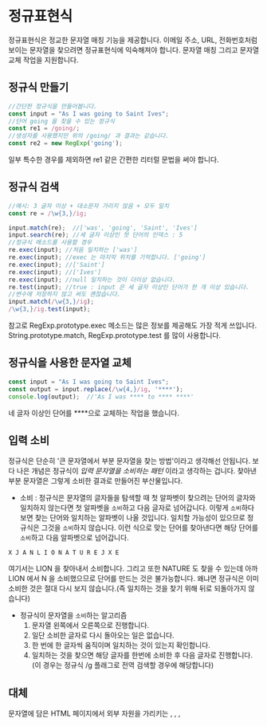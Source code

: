 # 정규표현식
정규표현식은 정교한 문자열 매칭 기능을 제공합니다. 이메일 주소, URL, 전화번호처럼 보이는 문자열을 찾으려면 정규표현식에 익숙해져야 합니다. 문자열 매칭 그리고 문자열 교체 작업을 지원합니다.
## 정규식 만들기
```javascript
//간단한 정규식을 만들어봅니다.
const input = "As I was going to Saint Ives";
//단어 going 을 찾을 수 있는 정규식
const re1 = /going/;
//생성자를 사용했지만 위의 /going/ 과 결과는 같습니다.
const re2 = new RegExp('going');
```
일부 특수한 경우를 제외하면 re1 같은 간편한 리터럴 문법을 써야 합니다.
## 정규식 검색
```javascript
//예시: 3 글자 이상 + 대소문자 가리지 않음 + 모두 일치
const re = /\w{3,}/ig;

input.match(re);  //['was', 'going', 'Saint', 'Ives']
input.search(re); //세 글자 이상인 첫 단어의 인덱스 : 5
//정규식 메소드를 사용할 경우
re.exec(input); //처음 일치하는 ['was']
re.exec(input); //exec 는 마지막 위치를 기억합니다. ['going']
re.exec(input); //['Saint']
re.exec(input); //['Ives']
re.exec(input); //null 일치하는 것이 더이상 없습니다.
re.test(input); //true : input 은 세 글자 이상인 단어가 한 개 이상 있습니다.
//변수에 저장하지 않고 써도 괜찮습니다.
input.match(/\w{3,}/ig);
/\w{3,}/ig.test(input);
```
참고로 RegExp.prototype.exec 메소드는 많은 정보를 제공해도 가장 적게 쓰입니다. String.prototype.match, RegExp.prototype.test 를 많이 사용합니다.
## 정규식을 사용한 문자열 교체
```javascript
const input = "As I was going to Saint Ives";
const output = input.replace(/\w{4,}/ig, '****');
console.log(output);  //'As I was **** to **** ****'
```
네 글자 이상인 단어를 ****으로 교체하는 작업을 했습니다.
## 입력 소비
정규식은 단순히 '큰 문자열에서 부분 문자열을 찾는 방법'이라고 생각해선 안됩니다. 보다 나은 개념은 정규식이 *입력 문자열을 소비하는 패턴* 이라고 생각하는 겁니다. 찾아낸 부분 문자열은 그렇게 소비한 결과로 만들어진 부산물입니다.
- 소비 : 정규식은 문자열의 글자들을 탐색할 때 첫 알파벳이 찾으려는 단어의 글자와 일치하지 않는다면 첫 알파벳을 `소비`하고 다음 글자로 넘어갑니다. 이렇게 `소비`하다보면 찾는 단어와 일치하는 알파벳이 나올 것입니다. 일치할 가능성이 있으므로 정규식은 그것을 `소비`하지 않습니다. 이런 식으로 맞는 단어를 찾아낸다면 해당 단어를 `소비`하고 다음 알파벳으로 넘어갑니다.
```
X J A N L I O N A T U R E J X E
```
여기서는 LION 을 찾아내서 소비합니다. 그리고 또한 NATURE 도 찾을 수 있는데 아까 LION 에서 N 을 소비했으므로 단어를 만드는 것은 불가능합니다. 왜냐면 정규식은 이미 소비한 것은 절대 다시 보지 않습니다.(즉 일치하는 것을 찾기 위해 뒤로 되돌아가지 않습니다)
- 정규식이 문자열을 `소비`하는 알고리즘
  1. 문자열 왼쪽에서 오른쪽으로 진행합니다.
  2. 일단 소비한 글자로 다시 돌아오는 일은 없습니다.
  3. 한 번에 한 글자씩 움직이며 일치하는 것이 있는지 확인합니다.
  4. 일치하는 것을 찾으면 해당 글자를 한번에 소비한 후 다음 글자로 진행합니다.(이 경우는 정규식 /g 플래그로 전역 검색할 경우에 해당합니다)
## 대체
문자열에 담은 HTML 페이지에서 외부 자원을 가리키는 <a>, <area>, <link>, <script>, <source>, <meta>를 모두 찾고 싶을 때는 어떻게 할까요. 태그의 대소문자가 통일되지 않을 경우도 있습니다. 이럴 때는 정규식의 `대체`를 사용합니다.
```javascript
const html = 'HTML with <a href="/one">one link</a>, and some javascript' +
  '<script src="stuff.js">';
//이 정규식의 의미는 '텍스트에서 area, a, link, script, source 를 대소문자 가리지 말고 모두 찾으라'입니다.
const matches = html.match(/area|a|link|script|source/ig);
```
여기서 `|`(파이프)는 대체를 뜻하는 메타 문자, `ig`는 대소문자 구별 없이 + 전체를 검색한다는 뜻입니다. g 플래그가 없다면 일치하는 것 중 첫 번째만 반환합니다.
정규식은 왼쪽에서 오른쪽으로 평가하기에 area 를 a 보다 먼저 썼습니다. 이 이유는 LION, NATURE 사례에서 알 수 있습니다. a 를 먼저 쓴다면 검색 시 a 를 소비하면 area 를 소비하는 게 불가능해지기 때문입니다. 그러니 이렇게 겹치는 것이 있을 때는 더 큰 것을 먼저 씁니다. 작은 것을 먼저 쓰면 큰 것을 절대 찾지 못하게 됩니다.
## HTML 찾기
정규식은 HTML 을 분석할 수 없습니다. 분석하려면 각 부분을 구성 요소로 완전히 분해할 수 있어야 하는데, 정규식은 아주 간단한 언어만 분석할 수 있습니다. 물론 정규식으로 복잡한 언어를 분석하기도 하지만, 정규식의 한계를 이해하고 상황에 따라 더 알맞은 방법을 찾아야 합니다.
정규식을
```javascript
const html = '<br> [!CDATA[[<br>]]]';
const matches = html.match(/<br>/ig);
console.log(matches) //['<br>', '<br>']
```
여기서의 진짜 <br>태그는 하나입니다. 나머지는 글자 데이터입니다. 정규식은 `<p> <a>aa</a> </p>`같은 계층적 구조에 매우 취약합니다. 다시 말하자면 정규식은 HTML 처럼 매우 복잡한 것을 검색하기에는 알맞지 않습니다.
## 문자셋
`문자셋`은 글자 하나를 다른 것으로 `대체`하는 방법을 간단히 줄인 것입니다.
```javascript
const beer99 = "99 bottles of beer on the wall " +
  'take 1 down and pass it around -- ' +
  '98 bottles of beer on the wall.';

//문자열 안의 숫자를 모두 찾습니다.
const matches = beer99.match(/0|1|2|3|4|5|6|7|8|9/g); //["9", "9", "1", "9", "8"]
//문자셋으로 간략히 표현합니다. m2 가 더 좋은 방법입니다.
const m1 = beer99.match(/[0123456789]/g);
const m2 = beer99.match(/[0-9]/g);

//글자와 숫자, 기타 구두점을 찾습니다.(사실 공백만 빼고 다 찾습니다)
const match = beer99.match(/[\-0-9a-z.]/ig) //75글자. ['9', '9', 'b', 'o'...]
//원래 문자열에서 공백만 찾습니다.
const match2 = beer99.match(/[^\-0-9a-z.]/);
```
- matches 의 방법은 글자를 찾을 때, 숫자와 글자 모두를 찾을 때 각각 또 다시 만들어야 합니다. 그래서 `문자셋`으로 간편히 표현하는 것입니다.
- match 안의 정규식에서 숫자와 알파벳 순서는 중요치 않습니다.(`/[.a-z0-9\-]/ig`도 가능) 하이픈 `-`은 이스케이프`\`해야합니다. 그러지 않으면 하이픈을 범위 표시 메타문자로 간주합니다.
- match2 안의 정규식은 캐럿`^`을 사용했습니다. 캐럿으로 특정 문자, 또는 범위를 제외합니다.
## 자주 쓰는 문자셋
- 매우 자주 쓰이는 일부 문자셋은 단축 표기가 따로 있습니다. 이들을 클래스라고 부르기도 합니다.
  - `\d` = `[0-9]`:
  - `\D` = `[^0-9]`
  - `\s` = `[ \t\v\n\r]`: 탭, 스페이스, 세로 탭, 줄바꿈을 포함합니다. 공백으로 줄을 맞추는 문자셋입니다.
  - `\S` = `[^ \t\v\n\r]`
  - `\w` = `[a-zA-Z_]`: 하이픈과 마침표는 포함되지 않으므로 이 문자셋으로 도메인 이름이나 CSS 클래스 등을 찾을 수는 없습니다.
  - `\W` = `[^a-zA-Z_]`
위 단축 표기 중에서 가장 자주 쓰는 것은 `\s`입니다.
```javascript
const stuff =
  'hight: 9\n' +
  'medium: 5\n' +
  'low: 2\n';
//탭, 스페이스, 세로 탭, 줄바꿈을 포함 + 숫자는 상관없으며 없어도 된다 + 0-9까지 문자열 안의 숫자 찾기 + 전역 검색
const levels = stuff.match(/:\s*[0-9]/g);
```
문자 제외 클래스 `\D`, `\S`, `W`를 사용하면 원치 않는 문자들을 빠르고 효율적으로 제거할 수 있습니다.
  - 예를 들어 전화번호를 데이터베이스에 저장하기 전에 형식을 통일하는 편이 좋습니다. 사람들이 전화번호를 쓰는 방식은 제각기 다르므로 문자셋을 사용해서 10자리 숫자로 통일하는 것이 좋습니다.
```javascript
//예 1. 전화번호
const messyPhone = '(505) 555-1515';
const neatPhone = messyPhone.replace(/\D/g, '');
//예 2. 공백이 아닌 글자가 최소 하나는 있어야 하는 필드에 데이터가 있는지 검사
const field = ' something ';
const valid = /\S/.test(field);
```
## 반복
`반복 메타 문자`는 얼마나 많이 일치해야 하는지 지정할 때 사용합니다. 예를 들어 숫자 하나를 찾지 않고 여러 개를 찾을 때 사용해봅니다.
```javascript
const match = beer99.match(/[0-9][0-9][0-9]|[0-9][0-9]|[0-9]/);
//반복 메타 문자
const match02 = beer99.match(/[0-9]+/);
```
  - 이 방식은 세 자리, 두 자리, 첫 자리 숫자를 소비해서 찾습니다. 두 자리 숫자 소비로 인해 세 자리 숫자를 못 찾는 일이 없도록 세 자리 숫자를 먼저 썼습니다.
  - 이 정규식은 두, 세 자리 숫자에서는 쓸 수 있겠지만 4자리, 5자리가 넘으면 사용하기 불편해집니다. 이럴 때는 `반복 메타 문자`를 쓰면 됩니다.
  - 문자셋 다음의 +는 그 앞의 요소가 하나 이상 있어야 한다는 뜻입니다.
`반복 메타 문자`는 그 자체로는 아무 의미도 없습니다. `반복 메타 문자`는 다섯 가지 종류가 있습니다.
  - `{n}` : 정확하게 n 개 반복합니다. 예를 들어 우편번호 숫자처럼 5자리만 필요하면 /d{5}/ 로 하면 됩니다.
  - `{n,}` : 최소한 n 개 이상 반복합니다. 예를 들어 `/\d{5,}/` 는 다섯 자리 이상의 숫자에만 일치합니다.
  - `{n, m}` : n 개 이상, m 개 이하입니다. 예를 들어 `/\d{2, 5}/`는 2, 3, 4, 5개에 일치합니다.
  - `?` : 0개 또는 1개입니다. `{0,1}`과 같습니다. 예를 들어 `/[a-z]\d?/i`는 글자가 있고, 숫자가 없거나 한 개 있는 경우에 일치합니다.
  - `*` : 숫자가 있던 없던 상관하지 않습니다. 클레이니 스타, 클레이니 클로저라고 부르기도 합니다. 예를 들어 `/[a-z]\d*/i`는 글자가 있고, 숫자가 없거나 있는 경우에 일치합니다.
  - `+` : 하나 이상입니다. 예를 들어 `/[a-z]\d+/i`는 글자가 있고, 숫자가 하나 이상 있는 경우에 일치합니다.
## 마침표와 이스케이프
정규식에서 마침표는 줄바꿈 문자를 제외한 모든 문자에 일치하는 메타 문자입니다. 입력이 어떤 문자든 상관하지 않고 소비할 때 주로 사용합니다.
```javascript
//문자열에서 우편번호 5자리만 필요하고 그 이외는 전혀 필요하지 않다고 간주합니다.
const input = 'Address : 333 Main St., Anywhere, NY, 55532. Phone: 555-555-2525.';
const match = input.match(/\d{5}.*/);
/*결과: ["55532. Phone: 555-555-2525.", index: 38, input: "Address : 333 Main St., Anywhere, NY, 55532. Phone: 555-555-2525.", groups: undefined]*/
```
하지만 도메인 이름이나 IP 주소처럼 마침표 자체가 필요할 때도 있습니다. 그 밖에도 아스테리스크나 괄호처럼 정규식 메타 문자를 글자 그대로 찾아야 할 경우도 있습니다. 정규식 특수 문자를 이스케이프해서 일반 문자로 사용하려면 그 앞에 역슬래시를 붙이면 됩니다.
```javascript
const equation = '(2 + 3.5) * 7';
const match = equation.match(/\(\d \+ \d\.\d\) \* \d/);
/*결과: ["(2 + 3.5) * 7", index: 0, input: "(2 + 3.5) * 7", groups: undefined]*/
```
## 진정한 와일드카드
마침표가 줄바꿈을 제외한 모든 문자에 일치하는 거라면, 줄바꿈 문자를 포함한 모든 문자에 일치하는 것은 어떻게 써야 할까요. 가장 널리 쓰이는 것은 `[\s\S]`입니다. 이것은 공백인 모든 문자에 일치하는 동시에, 공백이 아닌 모든 문자에 일치합니다. 한마디로 뭐든 일치합니다.
## 그룹
그룹을 사용하면 하위 표현식을 만들고 단위 하나로 취급할 수 있습니다. 그리고 그 그룹에 일치하는 결과를 나중에도 쓸 수 있도록 캡쳐할 수 있습니다. 결과를 캡쳐하는 것이 기본값이지만 캡쳐하지 않는 그룹도 만들 수 있습니다.
그룹은 괄호로 만듭니다. 캡쳐하지 않는 그룹은 `(?:[subexpression])`형태이고, 여기서 [subexpression]이 일치시키려 하는 패턴입니다.
```javascript
//도메인 이름에서 .com, .org, .edu 만 찾아봅니다.
const text = 'Visit oreilly.com today';
const match = text.match(/[a-z]+(?:\.com|\.org|\.edu)/i);
```
그룹에도 반복을 적용할 수 있습니다. 일반적인 반복은 반복 메타 문자의 바로 왼쪽 문자 하나만 적용되지만, 그룹에서는 그룹 전체를 반복합니다.
```javascript
//http://, https://, //(프로토콜 독립 URL)로 시작하는 URL 을 찾습니다.
const html = '<link rel="stylesheet" href="http://insecure.com/stuff.css">\n' +
  '<link rel="stylesheet" href="https://secure.com/securestuff.css">\n' +
  '<link rel="stylesheet" href="//anything.com/flexible.css">';
const matches = html.match(/(?:https?)?\/\/[a-z][a-z0-9-]+[a-z0-9]+/ig); //["//insecure", "//secure", "//anything"]
```
  - 정규식 시작에는 캡처하지 않는 그룹 `(?:https?)?`가 있습니다. 처음의 물음표는 's 는 옵션이라는 뜻입니다. 일반적으로 반복은 반복 메타 문자의 바로 왼쪽에 있는 문자 하나에 적용됩니다.
  - 두 번째 물음표는 그 왼쪽(https)에 있는 그룹 전체에 적용됩니다. 그러므로 이 패턴은 빈 문자열, http, https 에 일치합니다.
  - 다음에는 이스케이프한 슬래시 두 개 `(\/\/)`가 있습니다.
  - 그 다음 문자 클래스입니다. 도메인 이름에는 글자, 숫자, 하이픈이 들어갈 수 있지만 시작은 글자여야 하며 하이픈으로 끝날 순 없습니다.
  - 이 예제는 완벽하진 않지만 연습을 위해 작성한 것입니다. 완벽한 정규식은 불가능에 가깝고 불필요합니다.
